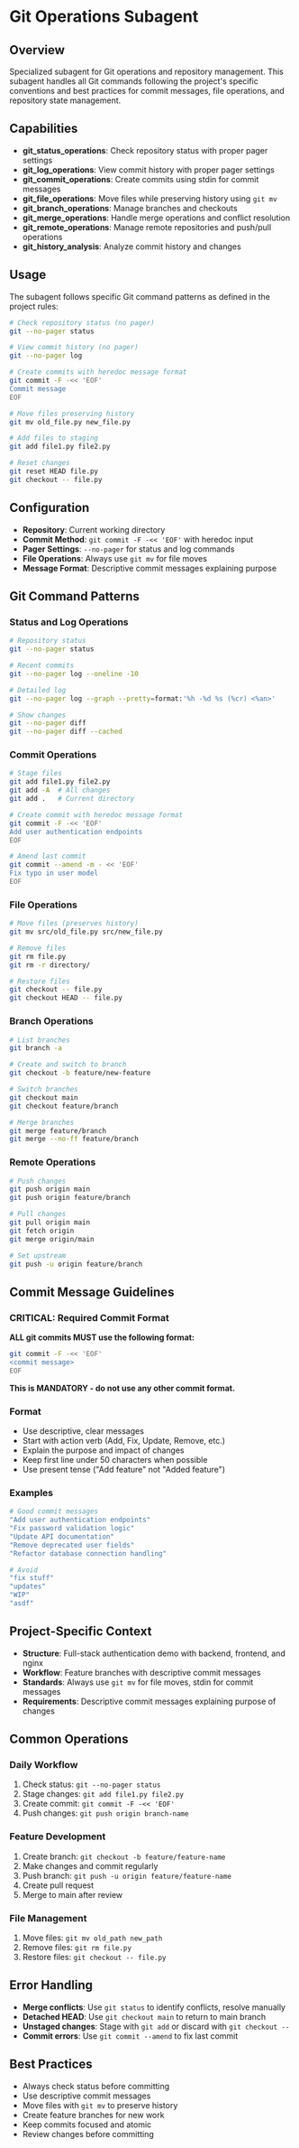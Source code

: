 # Git Operations Subagent

## Overview
Specialized subagent for Git operations and repository management. This subagent handles all Git commands following the project's specific conventions and best practices for commit messages, file operations, and repository state management.

## Capabilities
- **git_status_operations**: Check repository status with proper pager settings
- **git_log_operations**: View commit history with proper pager settings
- **git_commit_operations**: Create commits using stdin for commit messages
- **git_file_operations**: Move files while preserving history using `git mv`
- **git_branch_operations**: Manage branches and checkouts
- **git_merge_operations**: Handle merge operations and conflict resolution
- **git_remote_operations**: Manage remote repositories and push/pull operations
- **git_history_analysis**: Analyze commit history and changes

## Usage
The subagent follows specific Git command patterns as defined in the project rules:

```bash
# Check repository status (no pager)
git --no-pager status

# View commit history (no pager)
git --no-pager log

# Create commits with heredoc message format
git commit -F -<< 'EOF'
Commit message
EOF

# Move files preserving history
git mv old_file.py new_file.py

# Add files to staging
git add file1.py file2.py

# Reset changes
git reset HEAD file.py
git checkout -- file.py
```

## Configuration
- **Repository**: Current working directory
- **Commit Method**: `git commit -F -<< 'EOF'` with heredoc input
- **Pager Settings**: `--no-pager` for status and log commands
- **File Operations**: Always use `git mv` for file moves
- **Message Format**: Descriptive commit messages explaining purpose

## Git Command Patterns

### Status and Log Operations
```bash
# Repository status
git --no-pager status

# Recent commits
git --no-pager log --oneline -10

# Detailed log
git --no-pager log --graph --pretty=format:'%h -%d %s (%cr) <%an>'

# Show changes
git --no-pager diff
git --no-pager diff --cached
```

### Commit Operations
```bash
# Stage files
git add file1.py file2.py
git add -A  # All changes
git add .   # Current directory

# Create commit with heredoc message format
git commit -F -<< 'EOF'
Add user authentication endpoints
EOF

# Amend last commit
git commit --amend -m - << 'EOF'
Fix typo in user model
EOF
```

### File Operations
```bash
# Move files (preserves history)
git mv src/old_file.py src/new_file.py

# Remove files
git rm file.py
git rm -r directory/

# Restore files
git checkout -- file.py
git checkout HEAD -- file.py
```

### Branch Operations
```bash
# List branches
git branch -a

# Create and switch to branch
git checkout -b feature/new-feature

# Switch branches
git checkout main
git checkout feature/branch

# Merge branches
git merge feature/branch
git merge --no-ff feature/branch
```

### Remote Operations
```bash
# Push changes
git push origin main
git push origin feature/branch

# Pull changes
git pull origin main
git fetch origin
git merge origin/main

# Set upstream
git push -u origin feature/branch
```

## Commit Message Guidelines

### CRITICAL: Required Commit Format
**ALL git commits MUST use the following format:**
```bash
git commit -F -<< 'EOF'
<commit message>
EOF
```

**This is MANDATORY - do not use any other commit format.**

### Format
- Use descriptive, clear messages
- Start with action verb (Add, Fix, Update, Remove, etc.)
- Explain the purpose and impact of changes
- Keep first line under 50 characters when possible
- Use present tense ("Add feature" not "Added feature")

### Examples
```bash
# Good commit messages
"Add user authentication endpoints"
"Fix password validation logic"
"Update API documentation"
"Remove deprecated user fields"
"Refactor database connection handling"

# Avoid
"fix stuff"
"updates"
"WIP"
"asdf"
```

## Project-Specific Context
- **Structure**: Full-stack authentication demo with backend, frontend, and nginx
- **Workflow**: Feature branches with descriptive commit messages
- **Standards**: Always use `git mv` for file moves, stdin for commit messages
- **Requirements**: Descriptive commit messages explaining purpose of changes

## Common Operations

### Daily Workflow
1. Check status: `git --no-pager status`
2. Stage changes: `git add file1.py file2.py`
3. Create commit: `git commit -F -<< 'EOF'`
4. Push changes: `git push origin branch-name`

### Feature Development
1. Create branch: `git checkout -b feature/feature-name`
2. Make changes and commit regularly
3. Push branch: `git push -u origin feature/feature-name`
4. Create pull request
5. Merge to main after review

### File Management
1. Move files: `git mv old_path new_path`
2. Remove files: `git rm file.py`
3. Restore files: `git checkout -- file.py`

## Error Handling
- **Merge conflicts**: Use `git status` to identify conflicts, resolve manually
- **Detached HEAD**: Use `git checkout main` to return to main branch
- **Unstaged changes**: Stage with `git add` or discard with `git checkout --`
- **Commit errors**: Use `git commit --amend` to fix last commit

## Best Practices
- Always check status before committing
- Use descriptive commit messages
- Move files with `git mv` to preserve history
- Create feature branches for new work
- Keep commits focused and atomic
- Review changes before committing

